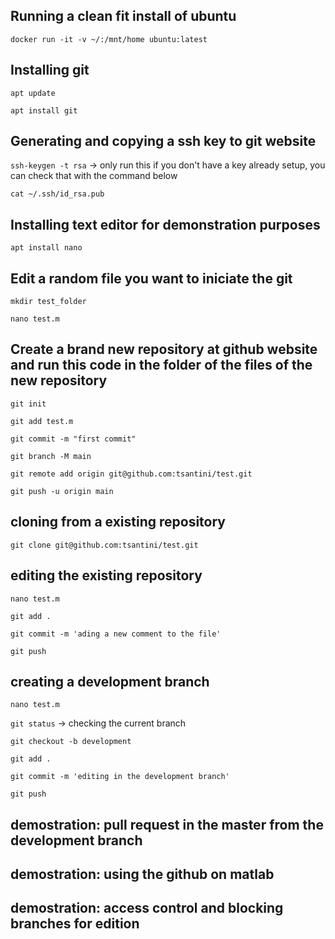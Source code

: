## Running a clean fit install of ubuntu

`docker run -it -v ~/:/mnt/home ubuntu:latest`

## Installing git    

`apt update`

`apt install git`

## Generating and copying a ssh key to git website

`ssh-keygen -t rsa` -> only run this if you don't have a key already setup, you can check that with the command below

`cat ~/.ssh/id_rsa.pub `

## Installing text editor for demonstration purposes

`apt install nano`

## Edit a random file you want to iniciate the git

`mkdir test_folder`

`nano test.m`

## Create a brand new repository at github website and run this code in the folder of the files of the new repository
`git init`

`git add test.m`

`git commit -m "first commit"`

`git branch -M main`

`git remote add origin git@github.com:tsantini/test.git`

`git push -u origin main`

## cloning from a existing repository

`git clone git@github.com:tsantini/test.git`

## editing the existing repository

`nano test.m`

`git add .`

`git commit -m 'ading a new comment to the file'`

`git push`

## creating a development branch

`nano test.m`

`git status` -> checking the current branch

`git checkout -b development`

`git add .`

`git commit -m 'editing in the development branch'`

`git push`

## demostration: pull request in the master from the development branch

## demostration: using the github on matlab

## demostration: access control and blocking branches for edition

